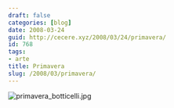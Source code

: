 ```yaml
---
draft: false
categories: [blog]
date: 2008-03-24
guid: http://cecere.xyz/2008/03/24/primavera/
id: 768
tags:
- arte
title: Primavera
slug: /2008/03/primavera/
---
```


![primavera_botticelli.jpg](http://cecere.xyz/wp-content/uploads/sites/3/2008/03/primavera_botticelli.jpg)